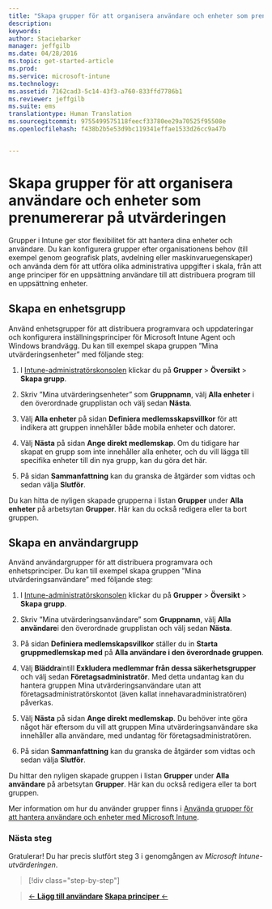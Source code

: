```yaml
---
title: "Skapa grupper för att organisera användare och enheter som prenumererar på utvärderingen | Microsoft Intune"
description: 
keywords: 
author: Staciebarker
manager: jeffgilb
ms.date: 04/28/2016
ms.topic: get-started-article
ms.prod: 
ms.service: microsoft-intune
ms.technology: 
ms.assetid: 7162cad3-5c14-43f3-a760-833ffd7786b1
ms.reviewer: jeffgilb
ms.suite: ems
translationtype: Human Translation
ms.sourcegitcommit: 9755499575118feecf33780ee29a70525f95508e
ms.openlocfilehash: f438b2b5e53d9bc119341effae1533d26cc9a47b


---
```


# Skapa grupper för att organisera användare och enheter som prenumererar på utvärderingen
Grupper i Intune ger stor flexibilitet för att hantera dina enheter och användare. Du kan konfigurera grupper efter organisationens behov (till exempel genom geografisk plats, avdelning eller maskinvaruegenskaper) och använda dem för att utföra olika administrativa uppgifter i skala, från att ange principer för en uppsättning användare till att distribuera program till en uppsättning enheter.

## Skapa en enhetsgrupp
Använd enhetsgrupper för att distribuera programvara och uppdateringar och konfigurera inställningsprinciper för Microsoft Intune Agent och Windows brandvägg. Du kan till exempel skapa gruppen ”Mina utvärderingsenheter” med följande steg:

1.  I [Intune-administratörskonsolen](https://manage.microsoft.com/) klickar du på **Grupper** &gt; **Översikt** &gt; **Skapa grupp**.

2.  Skriv ”Mina utvärderingsenheter” som **Gruppnamn**, välj **Alla enheter** i den överordnade grupplistan och välj sedan **Nästa**.

3.  Välj **Alla enheter** på sidan **Definiera medlemsskapsvillkor** för att indikera att gruppen innehåller både mobila enheter och datorer.

4.  Välj **Nästa** på sidan **Ange direkt medlemskap**. Om du tidigare har skapat en grupp som inte innehåller alla enheter, och du vill lägga till specifika enheter till din nya grupp, kan du göra det här.

5.  På sidan **Sammanfattning** kan du granska de åtgärder som vidtas och sedan välja **Slutför**.

Du kan hitta de nyligen skapade grupperna i listan **Grupper** under **Alla enheter** på arbetsytan **Grupper**. Här kan du också redigera eller ta bort gruppen.

## Skapa en användargrupp
Använd användargrupper för att distribuera programvara och enhetsprinciper. Du kan till exempel skapa gruppen ”Mina utvärderingsanvändare” med följande steg:

1.  I [Intune-administratörskonsolen](https://manage.microsoft.com/) klickar du på **Grupper** &gt; **Översikt** &gt; **Skapa grupp**.

2.  Skriv ”Mina utvärderingsanvändare” som **Gruppnamn**, välj **Alla användare**i den överordnade grupplistan och välj sedan **Nästa**.

3.  På sidan **Definiera medlemskapsvillkor** ställer du in **Starta gruppmedlemskap med** på **Alla användare i den överordnade gruppen**.

4.  Välj **Bläddra**intill **Exkludera medlemmar från dessa säkerhetsgrupper** och välj sedan **Företagsadministratör**. Med detta undantag kan du hantera gruppen Mina utvärderingsanvändare utan att företagsadministratörskontot (även kallat innehavaradministratören) påverkas.

5.  Välj **Nästa** på sidan **Ange direkt medlemskap**. Du behöver inte göra något här eftersom du vill att gruppen Mina utvärderingsanvändare ska innehåller alla användare, med undantag för företagsadministratören.

6.  På sidan **Sammanfattning** kan du granska de åtgärder som vidtas och sedan välja **Slutför**.

Du hittar den nyligen skapade gruppen i listan **Grupper** under **Alla användare** på arbetsytan **Grupper**. Här kan du också redigera eller ta bort gruppen.

Mer information om hur du använder grupper finns i [Använda grupper för att hantera användare och enheter med Microsoft Intune](/Intune/Deploy-Use/use-groups-to-manage-users-and-devices-with-microsoft-intune).

### Nästa steg
Gratulerar! Du har precis slutfört steg 3 i genomgången av *Microsoft Intune-utvärderingen*.

>[!div class="step-by-step"]

>[&larr; **Lägg till användare**](.\get-started-with-a-30-day-trial-of-microsoft-intune-step-2.md)     [**Skapa principer** &larr;](.\get-started-with-a-30-day-trial-of-microsoft-intune-step-4.md)  



<!--HONumber=Jun16_HO4-->


